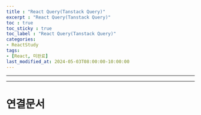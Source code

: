 ```yaml
---
title : "React Query(Tanstack Query)"
excerpt : "React Query(Tanstack Query)"
toc : true
toc_sticky : true
toc_label : "React Query(Tanstack Query)"
categories:
- ReactStudy
tags:
- [React, 미완료]
last_modified_at: 2024-05-03T08:00:00-10:00:00
---
```

  
---
  
---
  
# 연결문서
